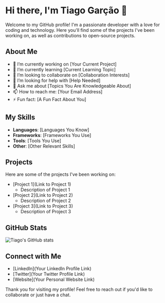 # Hi there, I'm Tiago Garção 👋

Welcome to my GitHub profile! I'm a passionate developer with a love for coding and technology. Here you'll find some of the projects I've been working on, as well as contributions to open-source projects.

## About Me

- 🔭 I’m currently working on [Your Current Project]
- 🌱 I’m currently learning [Current Learning Topic]
- 👯 I’m looking to collaborate on [Collaboration Interests]
- 🤔 I’m looking for help with [Help Needed]
- 💬 Ask me about [Topics You Are Knowledgeable About]
- 📫 How to reach me: [Your Email Address]
- ⚡ Fun fact: [A Fun Fact About You]

## My Skills

- **Languages**: [Languages You Know]
- **Frameworks**: [Frameworks You Use]
- **Tools**: [Tools You Use]
- **Other**: [Other Relevant Skills]

## Projects

Here are some of the projects I've been working on:

- [Project 1](Link to Project 1)
  - Description of Project 1
- [Project 2](Link to Project 2)
  - Description of Project 2
- [Project 3](Link to Project 3)
  - Description of Project 3

## GitHub Stats

![Tiago's GitHub stats](https://github-readme-stats.vercel.app/api?username=TiagoGarcao&show_icons=true&theme=radical)

## Connect with Me

- [LinkedIn](Your LinkedIn Profile Link)
- [Twitter](Your Twitter Profile Link)
- [Website](Your Personal Website Link)

Thank you for visiting my profile! Feel free to reach out if you'd like to collaborate or just have a chat.
